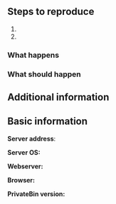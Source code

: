 <!-- Please have a look at our FAQ before submitting an issue: https://github.com/PrivateBin/PrivateBin/wiki/FAQ -->
<!-- This is a template for an bug report. If you would like to suggest a feature, feel free to delete the part below. -->

## Steps to reproduce
<!-- Tell us how to reproduce the problem. -->
1.
2.

### What happens


### What should happen


## Additional information
<!--
Here you can add screenshots. If the issue is e.g. a client-side issue (= an issue, which happens in your browser) press F12 and copy and paste the console output or add a screenshot.
If you have access to the server log files, also copy them here.
-->

## Basic information

<!-- If you use a public server enter the address of it here. -->
**Server address**:

<!-- The Operation System of your server -->
**Server OS:**

<!-- The webserver running on your server, preferrably including the version -->
**Webserver:**

<!-- The version of your browser (when it is a client-side issue) -->
**Browser:**

<!-- The version of PrivateBin, if you use an unstable version paste the commit hash or the GitHub link to the commit here (you can get it by running `git rev-parse HEAD`) -->
**PrivateBin version:**
